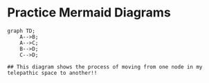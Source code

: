 # Practice Mermaid Diagrams

```mermaid
graph TD;
    A-->B;
    A-->C;
    B-->D;
    C-->D;

## This diagram shows the process of moving from one node in my telepathic space to another!!
